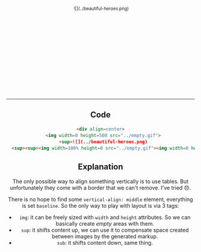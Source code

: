 <div align=center>
  <img width=0 height=500 src="../empty.gif">
  <sup>![](../beautiful-heroes.png)</sup>
  <sup><sup><img width=100% height=0 src="../empty.gif"><img width=0 height=200 src="../empty.gif"></sup></sup>

---

## Code

```markdown
<div align=center>
  <img width=0 height=500 src="../empty.gif">
  <sup>![](../beautiful-heroes.png)
  <sup><sup><img width=100% height=0 src="../empty.gif"><img width=0 height=200 src="../empty.gif">
```

## Explanation

The only possible way to align something vertically is to use tables. But unfortunately they come with a border that we can't remove. I've tried :disappointed:.

There is no hope to find some `vertical-align: middle` element, everything is set `baseline`. So the only way to play with layout is via 3 tags:
 - `img`: it can be freely sized with `width` and `height` attributes. So we can basically create *empty* areas with them.
 - `sup`: it shifts content up, we can use it to compensate space created between images by the generated markup.
 - `sub`: it shifts content down, same thing.
